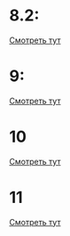 # 8.2:
[Смотреть тут](https://youtu.be/Rq-wAXMfhQ0)


# 9:
[Смотреть тут](https://youtu.be/KQUYWv2BugI)

# 10
[Смотреть тут](https://youtu.be/gmR2KyIMGfU)

# 11
[Смотреть тут](https://youtu.be/6Q0y6aeKg_8)
